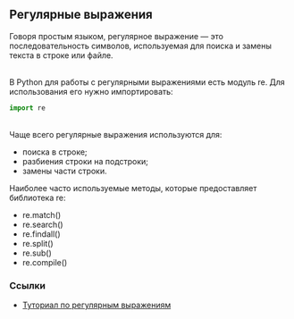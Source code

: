 <h2>Регулярные выражения</h2>
Говоря простым языком, регулярное выражение — это последовательность символов, используемая для поиска и замены текста в строке или файле.<br><br>

В Python для работы с регулярными выражениями есть модуль re. Для использования его нужно импортировать:
```python
import re
```
<br>
Чаще всего регулярные выражения используются для:

- поиска в строке;
- разбиения строки на подстроки;
- замены части строки.<br>

Наиболее часто используемые методы, которые предоставляет библиотека re:<br>

- re.match()
- re.search()
- re.findall()
- re.split()
- re.sub()
- re.compile()<br>

<h3>Ссылки</h3>

- [Туториал по регулярным выражениям](https://regexone.com)
